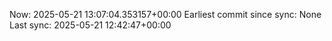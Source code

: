 Now: 2025-05-21 13:07:04.353157+00:00 Earliest commit since sync: None Last sync: 2025-05-21 12:42:47+00:00
